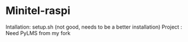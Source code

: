 # Minitel-raspi
Intallation: setup.sh (not good, needs to be a better installation)
Project : Need PyLMS from my fork
